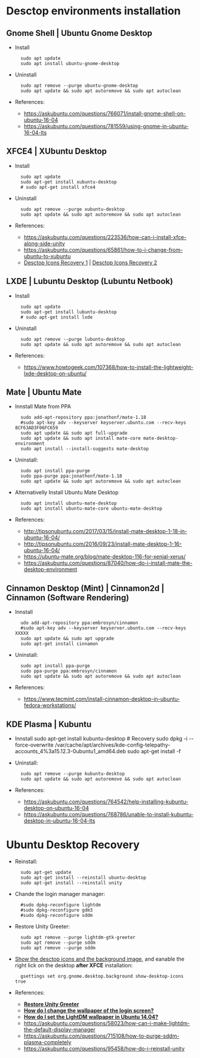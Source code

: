 # Desctop environments installation

## Gnome Shell | Ubuntu Gnome Desktop

- Install

		sudo apt update
		sudo apt install ubuntu-gnome-desktop
		
- Uninstall 

		sudo apt remove --purge ubuntu-gnome-desktop
		sudo apt update && sudo apt autoremove && sudo apt autoclean

- References:

    - https://askubuntu.com/questions/766071/install-gnome-shell-on-ubuntu-16-04
    - https://askubuntu.com/questions/781559/using-gnome-in-ubuntu-16-04-lts

## XFCE4 | XUbuntu Desktop

- Install

		sudo apt update
		sudo apt-get install xubuntu-desktop
		# sudo apt-get install xfce4
		
- Uninstall 

		sudo apt remove --purge xubuntu-desktop
		sudo apt update && sudo apt autoremove && sudo apt autoclean

- References:

    - https://askubuntu.com/questions/223536/how-can-i-install-xfce-along-side-unity
    - https://askubuntu.com/questions/65861/how-to-i-change-from-ubuntu-to-xubuntu
    - [Desctop Icons Recovery 1](https://askubuntu.com/questions/451847/desktop-icons-not-showing-up-in-xubuntu-and-i-cant-right-click-on-the-desktop) | [Desctop Icons Recovery 2](https://bbs.archlinux.org/viewtopic.php?id=127138) 

## LXDE | Lubuntu Desktop (Lubuntu Netbook)

- Install

		sudo apt update
		sudo apt-get install lubuntu-desktop
		# sudo apt-get install lxde
		
- Uninstall 

		sudo apt remove --purge lubuntu-desktop
		sudo apt update && sudo apt autoremove && sudo apt autoclean

- References:

    - https://www.howtogeek.com/107368/how-to-install-the-lightweight-lxde-desktop-on-ubuntu/
    
## Mate | Ubuntu Mate
		
- Innstall Mate from PPA

		sudo add-apt-repository ppa:jonathonf/mate-1.18
		#sudo apt-key adv --keyserver keyserver.ubuntu.com --recv-keys 8CF63AD3F06FC659
		sudo apt update && sudo apt full-upgrade
		sudo apt update && sudo apt install mate-core mate-desktop-environment
		sudo apt install --install-suggests mate-desktop
	
- Uninstall:
	
		sudo apt install ppa-purge 
		sudo ppa-purge ppa:jonathonf/mate-1.18
		sudo apt update && sudo apt autoremove && sudo apt autoclean


- Alternativelly Install Ubuntu Mate Desktop

		sudo apt install ubuntu-mate-desktop
		sudo apt install ubuntu-mate-core ubuntu-mate-desktop
		
- References:

    - http://tipsonubuntu.com/2017/03/15/install-mate-desktop-1-18-in-ubuntu-16-04/
    - http://tipsonubuntu.com/2016/09/23/install-mate-desktop-1-16-ubuntu-16-04/
    - https://ubuntu-mate.org/blog/mate-desktop-116-for-xenial-xerus/
    - https://askubuntu.com/questions/87040/how-do-i-install-mate-the-desktop-environment
    
## Cinnamon Desktop (Mint) | Cinnamon2d | Cinnamon (Software Rendering)

- Innstall

		udo add-apt-repository ppa:embrosyn/cinnamon
		#sudo apt-key adv --keyserver keyserver.ubuntu.com --recv-keys XXXXX
		sudo apt update && sudo apt upgrade
		sudo apt-get install cinnamon
	
- Uninstall:
	
		sudo apt install ppa-purge 
		sudo ppa-purge ppa:embrosyn/cinnamon
		sudo apt update && sudo apt autoremove && sudo apt autoclean
	
- References:

    - https://www.tecmint.com/install-cinnamon-desktop-in-ubuntu-fedora-workstations/


## KDE Plasma | Kubuntu 

- Innstall
		sudo apt-get install kubuntu-desktop
		# Recovery
		sudo dpkg -i --force-overwrite  /var/cache/apt/archives/kde-config-telepathy-accounts_4%3a15.12.3-0ubuntu1_amd64.deb
		sudo apt-get install -f
	
- Uninstall:
	
		sudo apt remove --purge kubuntu-desktop
		sudo apt update && sudo apt autoremove && sudo apt autoclean
	
- References:

    - https://askubuntu.com/questions/764542/help-installing-kubuntu-desktop-on-ubuntu-16-04
    - https://askubuntu.com/questions/768786/unable-to-install-kubuntu-desktop-in-ubuntu-16-04-lts
    
# Ubuntu Desktop Recovery

- Reinstall:

		sudo apt-get update
		sudo apt-get install --reinstall ubuntu-desktop
		sudo apt-get install --reinstall unity
		
- Chande the login manager manager:

		#sudo dpkg-reconfigure lightdm 		
		#sudo dpkg-reconfigure gdm3
		#sudo dpkg-reconfigure sddm

- Restore Unity Greeter:

		sudo apt remove --purge lightdm-gtk-greeter
		sudo apt remove --purge sddm
		sudo apt remove --purge sddm

- [Show the desctop icons and the background image](https://ubuntuforums.org/showthread.php?t=2246432), and eanable the right lick on the desktop **after XFCE** installation:

		gsettings set org.gnome.desktop.background show-desktop-icons true

- References:

    - [**Restore Unity Greeter**](https://askubuntu.com/a/550404/566421)
    - [**How do I change the wallpaper of the login screen?**](https://askubuntu.com/questions/64001/how-do-i-change-the-wallpaper-of-the-login-screen)
    - [**How do I set the LightDM wallpaper in Ubuntu 14.04?**](https://askubuntu.com/questions/449677/how-do-i-set-the-lightdm-wallpaper-in-ubuntu-14-04)
    - https://askubuntu.com/questions/58023/how-can-i-make-lightdm-the-default-display-manager
    - https://askubuntu.com/questions/715108/how-to-purge-sddm-plasma-completely
     - https://askubuntu.com/questions/95458/how-do-i-reinstall-unity
